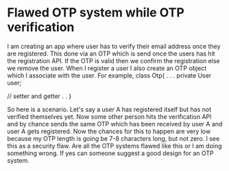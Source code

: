 
# Flawed OTP system while OTP verification

I am creating an app where user has to verify their email address once they are registered. This done via an OTP which is send once the users has hit the registration API. If the OTP is valid then we confirm the registration else we remove the user.
When I register a user I also create an OTP object which I associate with the user.
For example,
class Otp{
.
.
.
private User user;

// setter and getter
.
.
}

So here is a scenario. Let's say a user A has registered itself but has not verified themselves yet. Now some other person hits the verification API and by chance sends the same OTP which has been received by user A and user A gets registered. Now the chances for this to happen are very low because my OTP length is going be 7-8 characters long, but not zero.
I see this as a security flaw. Are all the OTP systems flawed like this or I am doing something wrong. If yes can someone suggest a good design for an OTP system.

        